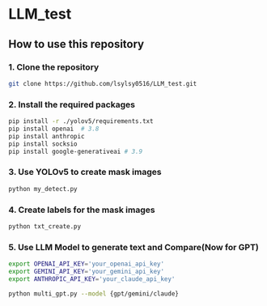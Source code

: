 # LLM_test
## How to use this repository
### 1. Clone the repository
```bash
git clone https://github.com/lsylsy0516/LLM_test.git
```
### 2. Install the required packages
```bash
pip install -r ./yolov5/requirements.txt
pip install openai  # 3.8
pip install anthropic
pip install socksio
pip install google-generativeai # 3.9 
```
### 3. Use YOLOv5 to create mask images
```bash
python my_detect.py
```
### 4. Create labels for the mask images
```bash
python txt_create.py
```
### 5. Use LLM Model to generate text and Compare(Now for GPT)
```bash
export OPENAI_API_KEY='your_openai_api_key'
export GEMINI_API_KEY='your_gemini_api_key'
export ANTHROPIC_API_KEY='your_claude_api_key'

python multi_gpt.py --model {gpt/gemini/claude}
```